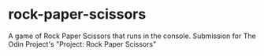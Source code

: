 # rock-paper-scissors
A game of Rock Paper Scissors that runs in the console. Submission for The Odin Project's "Project: Rock Paper Scissors"
